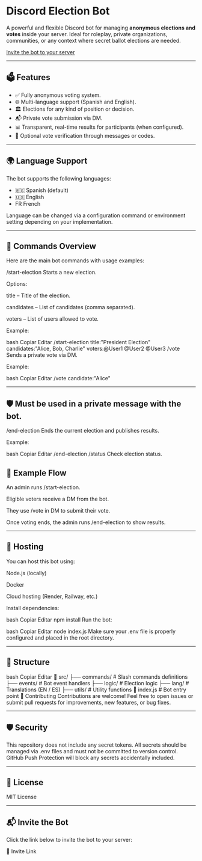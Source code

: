 # Discord Election Bot

A powerful and flexible Discord bot for managing **anonymous elections and votes** inside your server. Ideal for roleplay, private organizations, communities, or any context where secret ballot elections are needed.

[Invite the bot to your server](https://discord.com/oauth2/authorize?client_id=1377301997417398383&permissions=277025508352&scope=bot%20applications.commands)

---

## 🗳️ Features

- ✅ Fully anonymous voting system.
- 🌐 Multi-language support (Spanish and English).
- 🏛️ Elections for any kind of position or decision.
- 📬 Private vote submission via DM.
- 📊 Transparent, real-time results for participants (when configured).
- 🔐 Optional vote verification through messages or codes.

---

## 🌍 Language Support

The bot supports the following languages:
- 🇪🇸 Spanish (default)
- 🇺🇸 English
- FR French

Language can be changed via a configuration command or environment setting depending on your implementation.

---

## 💬 Commands Overview

Here are the main bot commands with usage examples:

/start-election
Starts a new election.

Options:

title – Title of the election.

candidates – List of candidates (comma separated).

voters – List of users allowed to vote.

Example:

bash
Copiar
Editar
/start-election title:"President Election" candidates:"Alice, Bob, Charlie" voters:@User1 @User2 @User3
/vote
Sends a private vote via DM.

Example:

bash
Copiar
Editar
/vote candidate:"Alice"

---

## 🛡️ Must be used in a private message with the bot.

/end-election
Ends the current election and publishes results.

Example:

bash
Copiar
Editar
/end-election
/status
Check election status.

## 🧪 Example Flow
An admin runs /start-election.

Eligible voters receive a DM from the bot.

They use /vote in DM to submit their vote.

Once voting ends, the admin runs /end-election to show results.

---

## 🚀 Hosting

You can host this bot using:

Node.js (locally)

Docker

Cloud hosting (Render, Railway, etc.)

Install dependencies:

bash
Copiar
Editar
npm install
Run the bot:

bash
Copiar
Editar
node index.js
Make sure your .env file is properly configured and placed in the root directory.

---

## 📂 Structure

bash
Copiar
Editar
📁 src/
├── commands/         # Slash commands definitions
├── events/           # Bot event handlers
├── logic/            # Election logic
├── lang/             # Translations (EN / ES)
├── utils/            # Utility functions
📄 index.js           # Bot entry point
🤝 Contributing
Contributions are welcome! Feel free to open issues or submit pull requests for improvements, new features, or bug fixes.

---

## 🛡️ Security
This repository does not include any secret tokens. All secrets should be managed via .env files and must not be committed to version control.
GitHub Push Protection will block any secrets accidentally included.

---

## 📄 License
MIT License

---

## 📬 Invite the Bot
Click the link below to invite the bot to your server:

🔗 Invite Link










